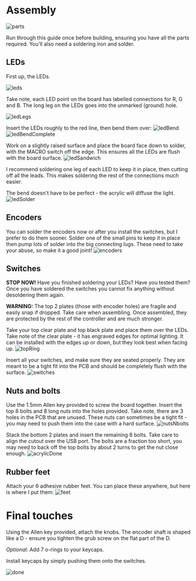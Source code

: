 # Assembly
![parts](img_old/1_parts.jpg)

Run through this guide once before building, ensuring you have all the parts required. You'll also need a soldering iron and solder.

## LEDs
First up, the LEDs.

![leds](img_old/2_leds.jpg)

Take note, each LED point on the board has labelled connections for R, G and B. The long leg on the LEDs goes into the unmarked (ground) hole.

![ledLegs](img_old/3_ledLegs.jpg)

Insert the LEDs roughly to the red line, then bend them over:
![ledBend](img_old/4_ledBend.jpg)
![ledBendComplete](img_old/5_ledBendComplete.jpg)

Work on a slightly raised surface and place the board face down to solder, with the MACRO switch off the edge. This ensures all the LEDs are flush with the board surface.
![ledSandwich](img_old/6_ledSandwich.jpg)

I recommend soldering one leg of each LED to keep it in place, then cutting off all the leads. This makes soldering the rest of the connections much easier.

The bend doesn't have to be perfect - the acrylic will diffuse the light.
![ledSolder](img_old/7_ledSolder.jpg)

## Encoders
You can solder the encoders now or after you install the switches, but I prefer to do them sooner. Solder one of the small pins to keep it in place then pump lots of solder into the big connecting lugs. These need to take your abuse, so make it a good joint!
![encoders](img_old/8_encoders.jpg)

## Switches
**STOP NOW!** Have you finished soldering your LEDs? Have you tested them?
Once you have soldered the switches you cannot fix anything without desoldering
them again.

**WARNING:** The top 2 plates (those with encoder holes) are fragile and easily snap if dropped. Take care when assembling. Once assembled, they are protected by the rest of the controller and are much stronger.

Take your top clear plate and top black plate and place them over the LEDs. Take note of the clear plate - it has engraved edges for optimal lighting. It can be installed with the edges up or down, but they look best when facing up.
![topRing](img_old/9_topRing.jpg)

Insert all your switches, and make sure they are seated properly. They are meant to be a tight fit into the PCB and should be completely flush with the surface.
![switches](img_old/10_switches.jpg)

## Nuts and bolts
Use the 1.5mm Allen key provided to screw the board together.
Insert the top 8 bolts and 8 long nuts into the holes provided. Take note, there are 3 holes in the PCB that are unused. These nuts can sometimes be a tight fit - you may need to push them into the case with a hard surface.
![nutsNbolts](img_old/11_nutsNbolts.jpg)

Stack the bottom 2 plates and insert the remaining 8 bolts. Take care to align the cutout over the USB port. The bolts are a fraction too short, you may need to back off the top bolts by about 2 turns to get the nut close enough.
![acrylicDone](img_old/12_acrylicDone.jpg)

## Rubber feet
Attach your 6 adhesive rubber feet. You can place these anywhere, but here is where I put them:
![feet](img_old/13_feet.jpg)

# Final touches
Using the Allen key provided, attach the knobs. The encoder shaft is shaped like a D - ensure you tighten the grub screw on the flat part of the D.

*Optional:* Add 7 o-rings to your keycaps.

Install keycaps by simply pushing them onto the switches.

![done](img_old/14_done.jpg)

